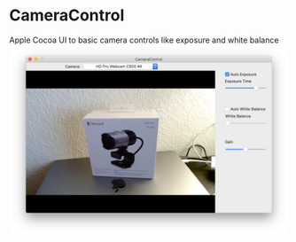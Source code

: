 # CameraControl
Apple Cocoa UI to basic camera controls like exposure and white balance
![Live screenshot](assets/CameraControl.png)
